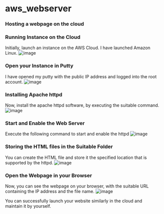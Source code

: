 # aws_webserver
### **Hosting a webpage on the cloud**
### **Running Instance on the Cloud**
Initially, launch an instance on the AWS Cloud. I have launched Amazon Linux.
![image](https://user-images.githubusercontent.com/60057551/96462894-bee94700-1243-11eb-89a3-10c80d4a8bad.png)

### **Open your Instance in Putty**
I have opened my putty with the public IP address and logged into the root account.
![image](https://user-images.githubusercontent.com/60057551/96463348-41720680-1244-11eb-870d-48edd134e91e.png)

### **Installing Apache httpd**
Now, install the apache httpd software, by executing the suitable command.
![image](https://user-images.githubusercontent.com/60057551/96463698-9d3c8f80-1244-11eb-9ace-31e8a2bf3c22.png)

### **Start and Enable the Web Server**
Execute the following command to start and enable the httpd
![image](https://user-images.githubusercontent.com/60057551/96464064-00c6bd00-1245-11eb-8c80-92e72e7a9ba6.png)

### **Storing the HTML files in the Suitable Folder**
You can create the HTML file and store it the specified location that is supported by the httpd.
![image](https://user-images.githubusercontent.com/60057551/96464544-98c4a680-1245-11eb-9532-5e6215171634.png)

### **Open the Webpage in your Browser**
Now, you can see the webpage on your browser, with the suitable URL containing the IP address and the file name.
![image](https://user-images.githubusercontent.com/60057551/96465498-a6c6f700-1246-11eb-8c01-3e85d916d36f.png)


You can successfully launch your website similarly in the cloud and maintain it by yourself.


